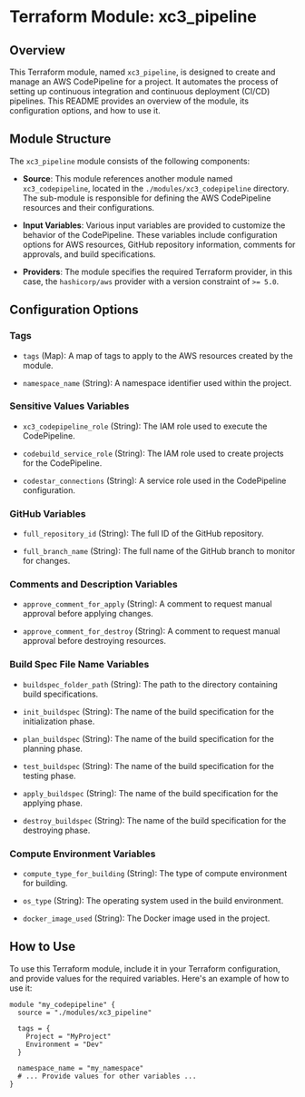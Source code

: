 # Terraform Module: xc3_pipeline

## Overview

This Terraform module, named `xc3_pipeline`, is designed to create and manage an AWS CodePipeline for a project. It automates the process of setting up continuous integration and continuous deployment (CI/CD) pipelines. This README provides an overview of the module, its configuration options, and how to use it.

## Module Structure

The `xc3_pipeline` module consists of the following components:

- **Source**: This module references another module named `xc3_codepipeline`, located in the `./modules/xc3_codepipeline` directory. The sub-module is responsible for defining the AWS CodePipeline resources and their configurations.

- **Input Variables**: Various input variables are provided to customize the behavior of the CodePipeline. These variables include configuration options for AWS resources, GitHub repository information, comments for approvals, and build specifications.

- **Providers**: The module specifies the required Terraform provider, in this case, the `hashicorp/aws` provider with a version constraint of `>= 5.0`.

## Configuration Options

### Tags

- `tags` (Map): A map of tags to apply to the AWS resources created by the module.

- `namespace_name` (String): A namespace identifier used within the project.

### Sensitive Values Variables

- `xc3_codepipeline_role` (String): The IAM role used to execute the CodePipeline.

- `codebuild_service_role` (String): The IAM role used to create projects for the CodePipeline.

- `codestar_connections` (String): A service role used in the CodePipeline configuration.

### GitHub Variables

- `full_repository_id` (String): The full ID of the GitHub repository.

- `full_branch_name` (String): The full name of the GitHub branch to monitor for changes.

### Comments and Description Variables

- `approve_comment_for_apply` (String): A comment to request manual approval before applying changes.

- `approve_comment_for_destroy` (String): A comment to request manual approval before destroying resources.

### Build Spec File Name Variables

- `buildspec_folder_path` (String): The path to the directory containing build specifications.

- `init_buildspec` (String): The name of the build specification for the initialization phase.

- `plan_buildspec` (String): The name of the build specification for the planning phase.

- `test_buildspec` (String): The name of the build specification for the testing phase.

- `apply_buildspec` (String): The name of the build specification for the applying phase.

- `destroy_buildspec` (String): The name of the build specification for the destroying phase.

### Compute Environment Variables

- `compute_type_for_building` (String): The type of compute environment for building.

- `os_type` (String): The operating system used in the build environment.

- `docker_image_used` (String): The Docker image used in the project.

## How to Use

To use this Terraform module, include it in your Terraform configuration, and provide values for the required variables. Here's an example of how to use it:

```hcl
module "my_codepipeline" {
  source = "./modules/xc3_pipeline"

  tags = {
    Project = "MyProject"
    Environment = "Dev"
  }

  namespace_name = "my_namespace"
  # ... Provide values for other variables ...
}
